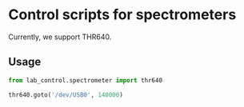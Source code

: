 # Control scripts for spectrometers

Currently, we support THR640.

## Usage

```python
from lab_control.spectrometer import thr640

thr640.goto('/dev/USB0', 140000)
```